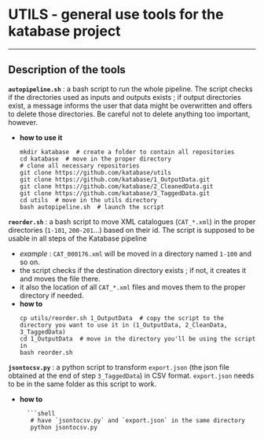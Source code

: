 # UTILS - general use tools for the katabase project

---

## Description of the tools
**`autopipeline.sh`** : a bash script to run the whole pipeline. The script checks if the directories used as inputs and outputs exists ; if
output directories exist, a message informs the user that data might be overwritten and offers to delete those directories. Be careful not
to delete anything too important, however.
- **how to use it**
	```shell
	mkdir katabase  # create a folder to contain all repositories
	cd katabase  # move in the proper directory
	# clone all necessary repositories
	git clone https://github.com/katabase/utils
	git clone https://github.com/katabase/1_OutputData.git
	git clone https://github.com/katabase/2_CleanedData.git
	git clone https://github.com/katabase/3_TaggedData.git
	cd utils  # move in the utils directory
	bash autopipeline.sh  # launch the script
	```

**`reorder.sh`** : a bash script to move XML catalogues (`CAT_*.xml`) in the proper directories (`1-101`, `200-201`...) based on their id. 
The script is supposed to be usable in all steps of the Katabase pipeline
- *example* : `CAT_000176.xml` will be moved in a directory named `1-100` and so on.
- the script checks if the destination directory exists ; if not, it creates it and moves the file there. 
- it also the location of all `CAT_*.xml` files and moves them to the proper directory if needed.
- **how to**
	```shell
	cp utils/reorder.sh 1_OutputData  # copy the script to the directory you want to use it in (1_OutputData, 2_CleanData, 3_TaggedData)
	cd 1_OutputData  # move in the directory you'll be using the script in
	bash reorder.sh
	```

**`jsontocsv.py`** : a python script to transform `export.json` (the json file obtained at the end of step `3_TaggedData`) in CSV format. `export.json` 
needs to be in the same folder as this script to work.
- **how to**

        ```shell 
         # have `jsontocsv.py` and `export.json` in the same directory
         python jsontocsv.py
	```
